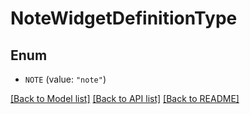 # NoteWidgetDefinitionType

## Enum


* `NOTE` (value: `"note"`)


[[Back to Model list]](../README.md#documentation-for-models) [[Back to API list]](../README.md#documentation-for-api-endpoints) [[Back to README]](../README.md)


